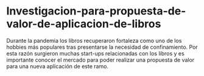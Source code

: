# Investigacion-para-propuesta-de-valor-de-aplicacion-de-libros
Durante la pandemia los libros recuperaron fortaleza como uno de los hobbies más populares tras presentarse la necesidad de confinamiento. Por esta razón surgieron muchas start-ups relacionadas con los libros y es importante conocer el mercado para poder realizar una propuesta de valor para una nueva aplicación de este ramo.
